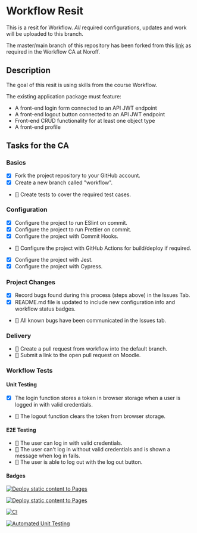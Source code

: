 # Workflow Resit

This is a resit for Workflow. _All_ required configurations, updates and work will be uploaded to this branch.

The master/main branch of this repository has been forked from this [link](https://github.com/noroffFEU/social-media-client) as required in the Workflow CA at Noroff.

## Description

The goal of this resit is using skills from the course Workflow.

The existing application package must feature:

- A front-end login form connected to an API JWT endpoint
- A front-end logout button connected to an API JWT endpoint
- Front-end CRUD functionality for at least one object type
- A front-end profile

## Tasks for the CA

### Basics

- [x] Fork the project repository to your GitHub account.
- [x] Create a new branch called "workflow".
- [] Create tests to cover the required test cases.

### Configuration

- [x] Configure the project to run ESlint on commit.
- [x] Configure the project to run Prettier on commit.
- [x] Configure the project with Commit Hooks.
- [] Configure the project with GitHub Actions for build/deploy if required.
- [x] Configure the project with Jest.
- [x] Configure the project with Cypress.

### Project Changes

- [x] Record bugs found during this process (steps above) in the Issues Tab.
- [x] README.md file is updated to include new configuration info and workflow status badges.
- [] All known bugs have been communicated in the Issues tab.

### Delivery

- [] Create a pull request from workflow into the default branch.
- [] Submit a link to the open pull request on Moodle.

### Workflow Tests

#### Unit Testing

- [x] The login function stores a token in browser storage when a user is logged in with valid credentials.
- [] The logout function clears the token from browser storage.

#### E2E Testing

- [] The user can log in with valid credentials.
- [] The user can't log in without valid credentials and is shown a message when log in fails.
- [] The user is able to log out with the log out button.

#### Badges

[![Deploy static content to Pages](https://github.com/tonjetj/workflow-resit/actions/workflows/pages.yml/badge.svg?branch=workflow)](https://github.com/tonjetj/workflow-resit/actions/workflows/pages.yml)

[![Deploy static content to Pages](https://github.com/tonjetj/workflow-resit/actions/workflows/pages.yml/badge.svg?branch=master)](https://github.com/tonjetj/workflow-resit/actions/workflows/pages.yml)

[![CI](https://github.com/tonjetj/workflow-resit/actions/workflows/workflowtest.yml/badge.svg)](https://github.com/tonjetj/workflow-resit/actions/workflows/workflowtest.yml)

[![Automated Unit Testing](https://github.com/tonjetj/workflow-resit/actions/workflows/unit-test.yml/badge.svg)](https://github.com/tonjetj/workflow-resit/actions/workflows/unit-test.yml)